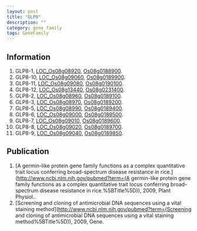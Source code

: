 ```yaml
---
layout: post
title: "GLP8"
description: ""
category: gene family
tags: GeneFamily
---
```


## Information
1. GLP8-1, [LOC_Os08g08920](http://rice.plantbiology.msu.edu/cgi-bin/ORF_infopage.cgi?orf=LOC_Os08g08920), [Os08g0188900](http://rapdb.dna.affrc.go.jp/viewer/gbrowse_details/irgsp1?name=Os08g0188900).
2. GLP8-10, [LOC_Os08g09060](http://rice.plantbiology.msu.edu/cgi-bin/ORF_infopage.cgi?orf=LOC_Os08g09060), [Os08g0189900](http://rapdb.dna.affrc.go.jp/viewer/gbrowse_details/irgsp1?name=Os08g0189900).
3. GLP8-11, [LOC_Os08g09080](http://rice.plantbiology.msu.edu/cgi-bin/ORF_infopage.cgi?orf=LOC_Os08g09080), [Os08g0190100](http://rapdb.dna.affrc.go.jp/viewer/gbrowse_details/irgsp1?name=Os08g0190100).
4. GLP8-12, [LOC_Os08g13440](http://rice.plantbiology.msu.edu/cgi-bin/ORF_infopage.cgi?orf=LOC_Os08g13440), [Os08g0231400](http://rapdb.dna.affrc.go.jp/viewer/gbrowse_details/irgsp1?name=Os08g0231400).
5. GLP8-2, [LOC_Os08g08960](http://rice.plantbiology.msu.edu/cgi-bin/ORF_infopage.cgi?orf=LOC_Os08g08960), [Os08g0189100](http://rapdb.dna.affrc.go.jp/viewer/gbrowse_details/irgsp1?name=Os08g0189100).
6. GLP8-3, [LOC_Os08g08970](http://rice.plantbiology.msu.edu/cgi-bin/ORF_infopage.cgi?orf=LOC_Os08g08970), [Os08g0189200](http://rapdb.dna.affrc.go.jp/viewer/gbrowse_details/irgsp1?name=Os08g0189200).
7. GLP8-5, [LOC_Os08g08990](http://rice.plantbiology.msu.edu/cgi-bin/ORF_infopage.cgi?orf=LOC_Os08g08990), [Os08g0189400](http://rapdb.dna.affrc.go.jp/viewer/gbrowse_details/irgsp1?name=Os08g0189400).
8. GLP8-6, [LOC_Os08g09000](http://rice.plantbiology.msu.edu/cgi-bin/ORF_infopage.cgi?orf=LOC_Os08g09000), [Os08g0189500](http://rapdb.dna.affrc.go.jp/viewer/gbrowse_details/irgsp1?name=Os08g0189500).
9. GLP8-7, [LOC_Os08g09010](http://rice.plantbiology.msu.edu/cgi-bin/ORF_infopage.cgi?orf=LOC_Os08g09010), [Os08g0189600](http://rapdb.dna.affrc.go.jp/viewer/gbrowse_details/irgsp1?name=Os08g0189600).
10. GLP8-8, [LOC_Os08g09020](http://rice.plantbiology.msu.edu/cgi-bin/ORF_infopage.cgi?orf=LOC_Os08g09020), [Os08g0189700](http://rapdb.dna.affrc.go.jp/viewer/gbrowse_details/irgsp1?name=Os08g0189700).
11. GLP8-9, [LOC_Os08g09040](http://rice.plantbiology.msu.edu/cgi-bin/ORF_infopage.cgi?orf=LOC_Os08g09040), [Os08g0189850](http://rapdb.dna.affrc.go.jp/viewer/gbrowse_details/irgsp1?name=Os08g0189850).

## Publication
1. [A germin-like protein gene family functions as a complex quantitative trait locus conferring broad-spectrum disease resistance in rice.](http://www.ncbi.nlm.nih.gov/pubmed?term=(A germin-like protein gene family functions as a complex quantitative trait locus conferring broad-spectrum disease resistance in rice.%5BTitle%5D)), 2009, Plant Physiol..
2. [Screening and cloning of antimicrobial DNA sequences using a vital staining method](http://www.ncbi.nlm.nih.gov/pubmed?term=(Screening and cloning of antimicrobial DNA sequences using a vital staining method%5BTitle%5D)), 2009, Gene.


